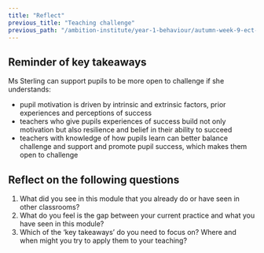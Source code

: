 ```yaml
---
title: "Reflect"
previous_title: "Teaching challenge"
previous_path: "/ambition-institute/year-1-behaviour/autumn-week-9-ect-teaching-challenge"
---
```


## Reminder of key takeaways

Ms Sterling can support pupils to be more open to challenge if she
understands:

- pupil motivation is driven by intrinsic and extrinsic factors, prior experiences and perceptions of success
- teachers who give pupils experiences of success build not only motivation but also resilience and belief in their ability to succeed
- teachers with knowledge of how pupils learn can better balance challenge and support and promote pupil success, which makes them open to challenge

## Reflect on the following questions

1. What did you see in this module that you already do or have seen in other classrooms?
2. What do you feel is the gap between your current practice and what you have seen in this module?
3. Which of the ‘key takeaways’ do you need to focus on? Where and when might you try to apply them to your teaching?
